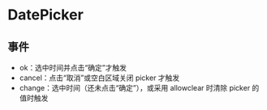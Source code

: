 # DatePicker

## 事件

- ok：选中时间并点击“确定”才触发
- cancel：点击“取消”或空白区域关闭 picker 才触发
- change：选中时间（还未点击“确定”），或采用 allowclear 时清除 picker 的值时触发
